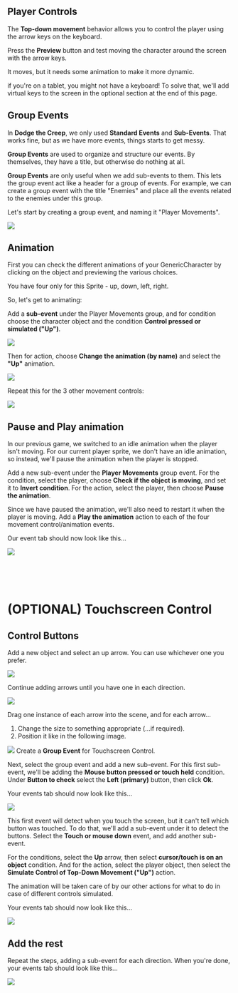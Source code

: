 Player Controls
---

The **Top-down movement** behavior allows you to control the player using the arrow keys on the keyboard.

Press the **Preview** button and test moving the character around the screen with the arrow keys.

It moves, but it needs some animation to make it more dynamic.

<div class="important">
if you're on a tablet, you might not have a keyboard!
To solve that, we'll add virtual keys to the screen in the optional section at the end of this page.
</div>

## Group Events

In **Dodge the Creep**, we only used **Standard Events** and **Sub-Events**.
That works fine, but as we have more events, things starts to get messy.

**Group Events** are used to organize and structure our events.
By themselves, they have a title, but otherwise do nothing at all.

**Group Events** are only useful when we add sub-events to them.
This lets the group event act like a header for a group of events.
For example, we can create a group event with the title "Enemies" and place all the events related to the enemies under this group.

Let's start by creating a group event, and naming it "Player Movements".

![](images/groupEvents.jpg)

## Animation

First you can check the different animations of your GenericCharacter by clicking on the object and previewing the various choices.  

You have four only for this Sprite - up, down, left, right.

So, let's get to animating:

Add a **sub-event** under the Player Movements group, and for condition choose the character object and the condition **Control pressed or simulated ("Up")**.  

![](images/up.jpg)

Then for action, choose **Change the animation (by name)** and select the **"Up"** animation. 

![](images/upEvent.jpg)

Repeat this for the 3 other movement controls:

![](images/controlEvents.jpg)


## Pause and Play animation

In our previous game, we switched to an idle animation when the player isn't moving.
For our current player sprite, we don't have an idle animation, so instead, we'll pause the animation when the player is stopped.

Add a new sub-event under the **Player Movements** group event.
For the condition, select the player, choose **Check if the object is moving**, and set it to **Invert condition**.
For the action, select the player, then choose **Pause the animation**.

Since we have paused the animation, we'll also need to restart it when the player is moving.
Add a **Play the animation** action to each of the four movement control/animation events.

Our event tab should now look like this...

![](images/controlEventswithIdle.jpg)

<br>
<br>
<br>


# (OPTIONAL) Touchscreen Control

## Control Buttons

Add a new object and select an up arrow. You can use whichever one you prefer.

![](images/arrow.jpg)

Continue adding arrows until you have one in each direction.

![](images/4arrows.png)

Drag one instance of each arrow into the scene, and for each arrow...

1. Change the size to something appropriate (...if required).
2. Position it like in the following image.

![](images/positionArrows.png)
Create a **Group Event** for Touchscreen Control.

Next, select the group event and add a new sub-event.
For this first sub-event, we'll be adding the **Mouse button pressed or touch held** condition.
Under **Button to check** select the **Left (primary)** button, then click **Ok**.

Your events tab should now look like this...

![](images/touchHeld.png)

This first event will detect when you touch the screen, but it can't tell which button was touched.
To do that, we'll add a sub-event under it to detect the buttons.
Select the **Touch or mouse down** event, and add another sub-event.

For the conditions, select the **Up** arrow, then select **cursor/touch is on an object** condition.
And for the action, select the player object, then select the **Simulate Control of Top-Down Movement ("Up")** action.

The animation will be taken care of by our other actions for what to do in case of different controls simulated.

Your events tab should now look like this...

![](images/arrowEvent.jpg)

## Add the rest

Repeat the steps, adding a sub-event for each direction.
When you're done, your events tab should look like this...

![](images/arrowEvents.jpg)

